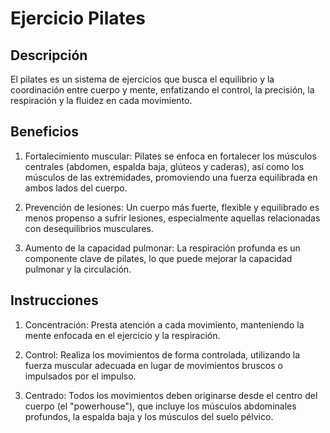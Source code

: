 # Ejercicio Pilates

## Descripción
El pilates es un sistema de ejercicios que busca el equilibrio y la coordinación entre cuerpo y mente, enfatizando el control, la precisión, la respiración y la fluidez en cada movimiento.

## Beneficios
1. Fortalecimiento muscular:
Pilates se enfoca en fortalecer los músculos centrales (abdomen, espalda baja, glúteos y caderas), así como los músculos de las extremidades, promoviendo una fuerza equilibrada en ambos lados del cuerpo.

2. Prevención de lesiones:
Un cuerpo más fuerte, flexible y equilibrado es menos propenso a sufrir lesiones, especialmente aquellas relacionadas con desequilibrios musculares.

3. Aumento de la capacidad pulmonar:
La respiración profunda es un componente clave de pilates, lo que puede mejorar la capacidad pulmonar y la circulación.

## Instrucciones
1. Concentración:
Presta atención a cada movimiento, manteniendo la mente enfocada en el ejercicio y la respiración.

2. Control:
Realiza los movimientos de forma controlada, utilizando la fuerza muscular adecuada en lugar de movimientos bruscos o impulsados por el impulso.

3. Centrado:
Todos los movimientos deben originarse desde el centro del cuerpo (el "powerhouse"), que incluye los músculos abdominales profundos, la espalda baja y los músculos del suelo pélvico.
